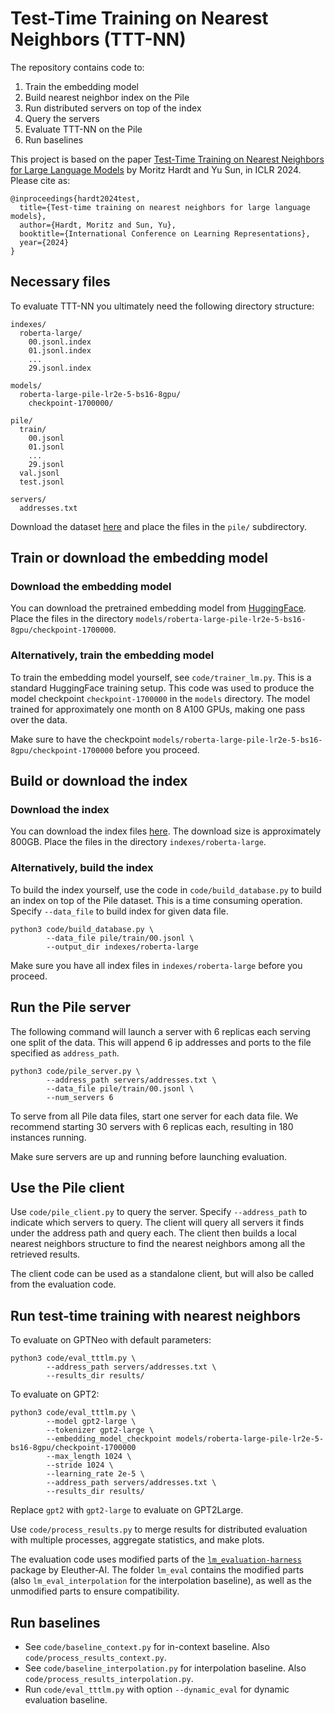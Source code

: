 # Test-Time Training on Nearest Neighbors (TTT-NN)

The repository contains code to:

1. Train the embedding model
2. Build nearest neighbor index on the Pile
3. Run distributed servers on top of the index
4. Query the servers
5. Evaluate TTT-NN on the Pile
6. Run baselines

This project is based on the paper [Test-Time Training on Nearest Neighbors for Large Language Models](https://arxiv.org/abs/2305.18466) by Moritz Hardt and Yu Sun, in ICLR 2024. Please cite as:

```
@inproceedings{hardt2024test,
  title={Test-time training on nearest neighbors for large language models},
  author={Hardt, Moritz and Sun, Yu},
  booktitle={International Conference on Learning Representations},
  year={2024}
}
```

## Necessary files

To evaluate TTT-NN you ultimately need the following directory structure:

```
indexes/
  roberta-large/
    00.jsonl.index
    01.jsonl.index
    ...
    29.jsonl.index

models/
  roberta-large-pile-lr2e-5-bs16-8gpu/
    checkpoint-1700000/

pile/
  train/
    00.jsonl
    01.jsonl
    ...
    29.jsonl
  val.jsonl
  test.jsonl

servers/
  addresses.txt
```

Download the dataset [here](https://the-eye.eu/public/AI/pile/) and place the files in the `pile/` subdirectory.

## Train or download the embedding model

### Download the embedding model

You can download the pretrained embedding model from [HuggingFace](https://huggingface.co/socialfoundations/roberta-large-pile-lr2e-5-bs16-8gpu-1700000). Place the files in the directory `models/roberta-large-pile-lr2e-5-bs16-8gpu/checkpoint-1700000`.

### Alternatively, train the embedding model

To train the embedding model yourself, see `code/trainer_lm.py`. This is a standard HuggingFace training setup.
This code was used to produce the model checkpoint `checkpoint-1700000` in the `models` directory.
The model trained for approximately one month on 8 A100 GPUs, making one pass over the data.

Make sure to have the checkpoint `models/roberta-large-pile-lr2e-5-bs16-8gpu/checkpoint-1700000` before you proceed.

## Build or download the index

### Download the index

You can download the index files [here](https://edmond.mpdl.mpg.de/dataset.xhtml?persistentId=doi:10.17617/3.EJQGAK). The download size is approximately 800GB. Place the files in the directory `indexes/roberta-large`.

### Alternatively, build the index

To build the index yourself, use the code in `code/build_database.py` to build an index on top of the Pile dataset. This is a time consuming operation.  Specify `--data_file` to build index for given data file.  

```
python3 code/build_database.py \
        --data_file pile/train/00.jsonl \
        --output_dir indexes/roberta-large
```

Make sure you have all index files in `indexes/roberta-large` before you proceed.

## Run the Pile server

The following command will launch a server with 6 replicas each serving one split of the data. This will append 6 ip addresses and ports to the file specified as `address_path`. 

```
python3 code/pile_server.py \
        --address_path servers/addresses.txt \
        --data_file pile/train/00.jsonl \
        --num_servers 6
```

To serve from all Pile data files, start one server for each data file. 
We recommend starting 30 servers with 6 replicas each, resulting in 180 instances running.

Make sure servers are up and running before launching evaluation.

## Use the Pile client

Use `code/pile_client.py` to query the server. Specify `--address_path` to indicate which servers to query. The client will query all servers it finds under the address path and query each. The client then builds a local nearest neighbors structure to find the nearest neighbors among all the retrieved results.

The client code can be used as a standalone client, but will also be called from the evaluation code.

## Run test-time training with nearest neighbors

To evaluate on GPTNeo with default parameters:

```
python3 code/eval_tttlm.py \
        --address_path servers/addresses.txt \
        --results_dir results/
```

To evaluate on GPT2:

```
python3 code/eval_tttlm.py \
        --model gpt2-large \
        --tokenizer gpt2-large \
        --embedding_model_checkpoint models/roberta-large-pile-lr2e-5-bs16-8gpu/checkpoint-1700000
        --max_length 1024 \
        --stride 1024 \
        --learning_rate 2e-5 \
        --address_path servers/addresses.txt \
        --results_dir results/
```

Replace `gpt2` with `gpt2-large` to evaluate on GPT2Large.

Use `code/process_results.py` to merge results for distributed evaluation with multiple processes, aggregate statistics, and make plots.

The evaluation code uses modified parts of the [`lm_evaluation-harness`](https://github.com/EleutherAI/lm-evaluation-harness) package by Eleuther-AI. 
The folder ```lm_eval``` contains the modified parts (also ```lm_eval_interpolation``` for the interpolation baseline), as well as the unmodified parts to ensure compatibility.

## Run baselines

* See `code/baseline_context.py` for in-context baseline. Also `code/process_results_context.py`.
* See `code/baseline_interpolation.py` for interpolation baseline. Also `code/process_results_interpolation.py`.
* Run `code/eval_tttlm.py` with option `--dynamic_eval` for dynamic evaluation baseline.
